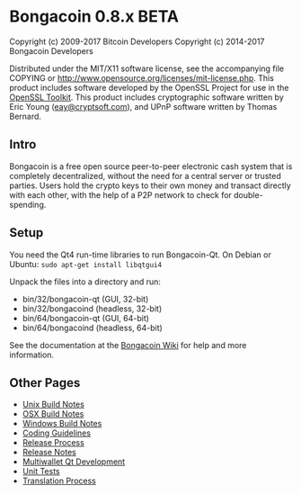 Bongacoin 0.8.x BETA
====================

Copyright (c) 2009-2017 Bitcoin Developers
Copyright (c) 2014-2017 Bongacoin Developers

Distributed under the MIT/X11 software license, see the accompanying
file COPYING or http://www.opensource.org/licenses/mit-license.php.
This product includes software developed by the OpenSSL Project for use in the [OpenSSL Toolkit](http://www.openssl.org/). This product includes
cryptographic software written by Eric Young ([eay@cryptsoft.com](mailto:eay@cryptsoft.com)), and UPnP software written by Thomas Bernard.


Intro
---------------------
Bongacoin is a free open source peer-to-peer electronic cash system that is
completely decentralized, without the need for a central server or trusted
parties.  Users hold the crypto keys to their own money and transact directly
with each other, with the help of a P2P network to check for double-spending.


Setup
---------------------
You need the Qt4 run-time libraries to run Bongacoin-Qt. On Debian or Ubuntu:
	`sudo apt-get install libqtgui4`

Unpack the files into a directory and run:

- bin/32/bongacoin-qt (GUI, 32-bit)
- bin/32/bongacoind (headless, 32-bit)
- bin/64/bongacoin-qt (GUI, 64-bit)
- bin/64/bongacoind (headless, 64-bit)

See the documentation at the [Bongacoin Wiki](http://bongacoin.info)
for help and more information.


Other Pages
---------------------
- [Unix Build Notes](build-unix.md)
- [OSX Build Notes](build-osx.md)
- [Windows Build Notes](build-msw.md)
- [Coding Guidelines](coding.md)
- [Release Process](release-process.md)
- [Release Notes](release-notes.md)
- [Multiwallet Qt Development](multiwallet-qt.md)
- [Unit Tests](unit-tests.md)
- [Translation Process](translation_process.md)
